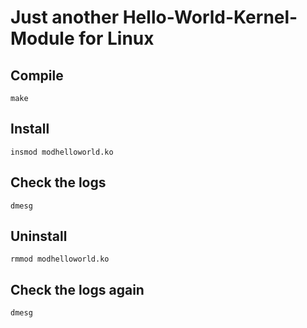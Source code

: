 # Just another Hello-World-Kernel-Module for Linux

## Compile

```
make
```

## Install

```
insmod modhelloworld.ko
```

## Check the logs

```
dmesg
```

## Uninstall

```
rmmod modhelloworld.ko
```

## Check the logs again

```
dmesg
```

